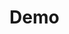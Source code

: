 # Demo

<style>
.serenity_chat__powered { display: none !important; }
.md-sidebar--secondary { display: none !important; }
.serenity_widget__container {
    max-width: 1200px !important;
}

.serenity_app {
    --serenity-answer-code-bg: #fafafa;
    --serenity-widget-bg: #ffffff;
}
</style>

<div id="serenity"></div>

<script>
var SERENITY_WIDGET = {
    api_url: "https://public.serenitygpt.com/api/v2/",
    api_token: "FqbM1QFShh5mGOD7",
    popup: false,
};
</script>
<script src="https://js.serenitygpt.com/widget.js"></script>
